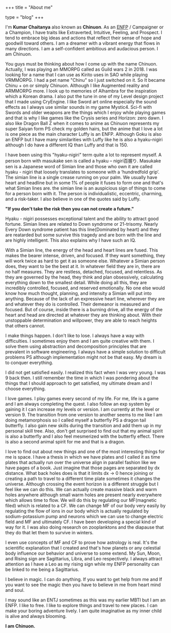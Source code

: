 +++
title = "About me"

type = "blog"
+++

I'm **Kumar Chaitanya** also known as **Chinuon**. As an [ENFP](https://www.16personalities.com/enfp-personality) / Campaigner or a Champion, I have traits like Extraverted, Intuitive, Feeling, and Prospect. I tend to embrace big ideas and actions that reflect their sense of hope and goodwill toward others. I am a dreamer with a vibrant energy that flows in many directions. I am a self-confident ambitious and audacious person. I am Chinuon.



You guys must be thinking about how I come up with the name Chinuon. Actually, I was playing an MMORPG called as  Guild wars 2 in 2018. I was looking for a name that I can use as Kirito uses in SAO while playing VRMMORPG. I had a pet name "Chinu" so I just switched on it. So It became Chinu + on or simply Chinuon. Although I like Augmented reality and ARMMORPG more. I look up to memories of Alhambra for the inspiration which a Korean drama. I also put the tune in one of my Level design project that I made using CryEngine. I like Sword art online especially the sound effects as I always use similar sounds in my game Mystic4. Sci-fi with Swords and older weapons are the things which I enjoy while playing games and that is why I like games like the Crysis series and Horizon: zero dawn. I also like Dragon Ball Z when it comes to anime as Chinuon represents my super Saiyan form PS check my golden hairs, but the anime that I love a lot is one piece as the main character Luffy is an ENFP. Although Goku is also an ENFP but I have many similarities with Luffy like he is also a hyaku-nigiri although I do have a different IQ than Luffy and that is 150.



I have been using this "hyaku-nigiri" term quite a lot to represent myself. A person born with masukake sen is called a hyaku – nigiri百握り. Masukake sen is a Japanese word of Simian line and those who own it are called hyaku - nigiri that loosely translates to someone with a ‘hundredfold grip’. The simian line is a single crease running on your palm. We usually have heart and headline but in some 1% of people it fuses to form one and that's what Simian lines are. the simian line is an auspicious sign of things to come for a person born with it. The person is individualistic, eccentric, charming, and a risk-taker. I also believe in one of the quotes said by Luffy.



**"If you don't take the risk then you can not create a future."**



Hyaku - nigiri possesses exceptional talent and the ability to attract good fortune. Simian lines are related to Down syndrome or 21-trisomy. Nearly Every Down syndrome patient has this line(Dominated by heart) and they are reatarded but some survive this tragedy and are born with the line and are highly intelligent. This also explains why I have such an IQ.



With a Simian line, the energy of the head and heart lines are fused. This makes the bearer intense, driven, and focused. If they want something, they will work twice as hard to get it as someone else. Whatever a Simian person does, they want to be the best at it. In whatever field they are in, there are no half measures. They are restless, detached, focused, and relentless. As they are governed by the head, they think and plan obsessively, calculating everything down to the smallest detail. While doing all this, they are incredibly controlled, focused, and reserved emotionally. No one else would know how much thought, planning, and intensity a Simian will put into anything. Because of the lack of an expressive heart line, wherever they are and whatever they do is controlled. Their demeanor is measured and focused. But of course, inside there is a burning drive, all the energy of the heart and head are directed at whatever they are thinking about. With their unstoppable determination and willpower, they are able to reach heights that others cannot.



I make things happen. I don't like to lose. I always have a way with difficulties. I sometimes enjoy them and I am quite creative with them. I solve them using abstraction and decomposition principles that are prevalent in software engineering. I always have a simple solution to difficult problems PS although implementation might not be that easy. My dream is to conquer everything.



I did not get satisfied easily. I realized this fact when I was very young. I was 9 back then. I still remember the time in which I was pondering about the things that I should approach to get satisfied, my ultimate dream and I choose everything.



I love games. I play games every second of my life. For me, life is a game and I am always completing the quest. I also follow an exp system by gaining it I can increase my levels or version. I am currently at the level or version 9. The transition from one version to another seems to me like I am doing metamorphosis so I called myself a butterfly PS a dragon tail butterfly. I also gain new skills during the transition and add them up in my personal skill tree. Also, don't get surprised to find out that my animal spirit is also a butterfly and I also feel mesmerized with the butterfly effect. There is also a second animal spirit for me and that is a dragon.



I love to find out about new things and one of the most interesting things for me is space. I have a thesis in which we have plates and I called it as time plates that actually run over the universe align in parallel fashion like we have pages of a book. Just imagine that those pages are separated by dx distance. What back holes does is that it limits dx -> 0 hence joining or creating a path to travel to a different time plate sometimes it changes the universe. Although crossing the event horizon is a different struggle but I feel like we can do this. We can actually create massive black and warm holes anywhere although small warm holes are present nearly everywhere which allows time to flow. We will do this by regulating our MF(magnetic filed) which is related to a CF. We can change MF of our body very easily by regulating the flow of ions in our body which is actually regulated by sodium-potassium pump and neurons which we can use to change electric field and MF and ultimately  CF. I have been developing a special kind of way for it. I was also doing research on zooplanktons and the diapause that they do that let them to survive in winters.



I even use concepts of MF and CF to prove how astrology is real. It's the scientific explanation that I created and that's how planets or any celestial body influence our behavior and universe to some extend. My Sun, Moon, and Rising sign are Sagittarius, Libra, and Leo respectively. I always attract attention as I have a Leo as my rising sign while my ENFP personality can be linked to me being a Sagittarius.



I believe in magic. I can do anything. If you want to get help from me and If you want to see the magic then you have to believe in me from heart mind and soul.



I may sound like an ENTJ sometimes as this was my earlier MBTI but I am an ENFP. I like to free. I like to explore things and travel to new places. I can make your boring adventure lively. I am quite imaginative as my inner child is alive and always blooming.

**I am Chinuon.**